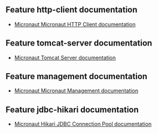 ## Feature http-client documentation

- [Micronaut Micronaut HTTP Client documentation](https://docs.micronaut.io/latest/guide/index.html#httpClient)

## Feature tomcat-server documentation

- [Micronaut Tomcat Server documentation](https://micronaut-projects.github.io/micronaut-servlet/1.0.x/guide/index.html#tomcat)

## Feature management documentation

- [Micronaut Micronaut Management documentation](https://docs.micronaut.io/latest/guide/index.html#management)

## Feature jdbc-hikari documentation

- [Micronaut Hikari JDBC Connection Pool documentation](https://micronaut-projects.github.io/micronaut-sql/latest/guide/index.html#jdbc)

